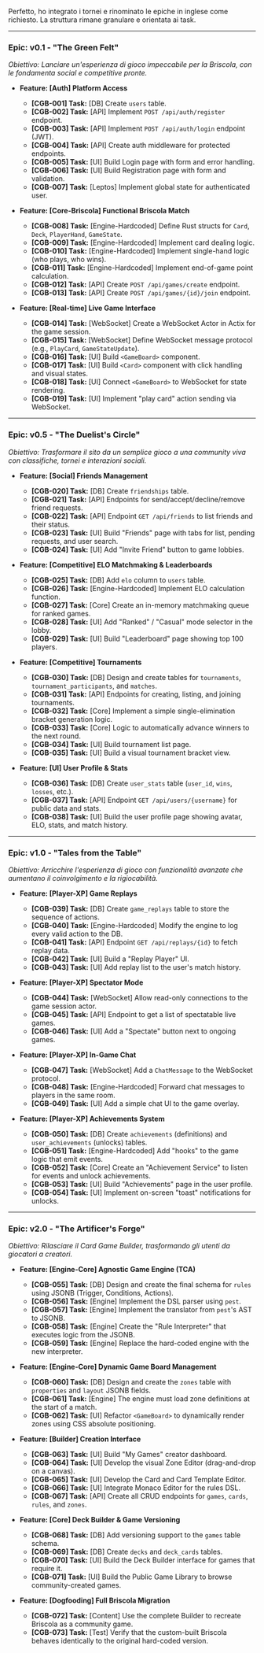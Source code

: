 Perfetto, ho integrato i tornei e rinominato le epiche in inglese come richiesto. La struttura rimane granulare e orientata ai task.

---

### **Epic: v0.1 - "The Green Felt"**
*Obiettivo: Lanciare un'esperienza di gioco impeccabile per la Briscola, con le fondamenta social e competitive pronte.*

*   **Feature: [Auth] Platform Access**
    *   **[CGB-001] Task:** [DB] Create `users` table.
    *   **[CGB-002] Task:** [API] Implement `POST /api/auth/register` endpoint.
    *   **[CGB-003] Task:** [API] Implement `POST /api/auth/login` endpoint (JWT).
    *   **[CGB-004] Task:** [API] Create auth middleware for protected endpoints.
    *   **[CGB-005] Task:** [UI] Build Login page with form and error handling.
    *   **[CGB-006] Task:** [UI] Build Registration page with form and validation.
    *   **[CGB-007] Task:** [Leptos] Implement global state for authenticated user.

*   **Feature: [Core-Briscola] Functional Briscola Match**
    *   **[CGB-008] Task:** [Engine-Hardcoded] Define Rust structs for `Card`, `Deck`, `PlayerHand`, `GameState`.
    *   **[CGB-009] Task:** [Engine-Hardcoded] Implement card dealing logic.
    *   **[CGB-010] Task:** [Engine-Hardcoded] Implement single-hand logic (who plays, who wins).
    *   **[CGB-011] Task:** [Engine-Hardcoded] Implement end-of-game point calculation.
    *   **[CGB-012] Task:** [API] Create `POST /api/games/create` endpoint.
    *   **[CGB-013] Task:** [API] Create `POST /api/games/{id}/join` endpoint.

*   **Feature: [Real-time] Live Game Interface**
    *   **[CGB-014] Task:** [WebSocket] Create a WebSocket Actor in Actix for the game session.
    *   **[CGB-015] Task:** [WebSocket] Define WebSocket message protocol (e.g., `PlayCard`, `GameStateUpdate`).
    *   **[CGB-016] Task:** [UI] Build `<GameBoard>` component.
    *   **[CGB-017] Task:** [UI] Build `<Card>` component with click handling and visual states.
    *   **[CGB-018] Task:** [UI] Connect `<GameBoard>` to WebSocket for state rendering.
    *   **[CGB-019] Task:** [UI] Implement "play card" action sending via WebSocket.

---

### **Epic: v0.5 - "The Duelist's Circle"**
*Obiettivo: Trasformare il sito da un semplice gioco a una community viva con classifiche, tornei e interazioni sociali.*

*   **Feature: [Social] Friends Management**
    *   **[CGB-020] Task:** [DB] Create `friendships` table.
    *   **[CGB-021] Task:** [API] Endpoints for send/accept/decline/remove friend requests.
    *   **[CGB-022] Task:** [API] Endpoint `GET /api/friends` to list friends and their status.
    *   **[CGB-023] Task:** [UI] Build "Friends" page with tabs for list, pending requests, and user search.
    *   **[CGB-024] Task:** [UI] Add "Invite Friend" button to game lobbies.

*   **Feature: [Competitive] ELO Matchmaking & Leaderboards**
    *   **[CGB-025] Task:** [DB] Add `elo` column to `users` table.
    *   **[CGB-026] Task:** [Engine-Hardcoded] Implement ELO calculation function.
    *   **[CGB-027] Task:** [Core] Create an in-memory matchmaking queue for ranked games.
    *   **[CGB-028] Task:** [UI] Add "Ranked" / "Casual" mode selector in the lobby.
    *   **[CGB-029] Task:** [UI] Build "Leaderboard" page showing top 100 players.

*   **Feature: [Competitive] Tournaments**
    *   **[CGB-030] Task:** [DB] Design and create tables for `tournaments`, `tournament_participants`, and `matches`.
    *   **[CGB-031] Task:** [API] Endpoints for creating, listing, and joining tournaments.
    *   **[CGB-032] Task:** [Core] Implement a simple single-elimination bracket generation logic.
    *   **[CGB-033] Task:** [Core] Logic to automatically advance winners to the next round.
    *   **[CGB-034] Task:** [UI] Build tournament list page.
    *   **[CGB-035] Task:** [UI] Build a visual tournament bracket view.

*   **Feature: [UI] User Profile & Stats**
    *   **[CGB-036] Task:** [DB] Create `user_stats` table (`user_id`, `wins`, `losses`, etc.).
    *   **[CGB-037] Task:** [API] Endpoint `GET /api/users/{username}` for public data and stats.
    *   **[CGB-038] Task:** [UI] Build the user profile page showing avatar, ELO, stats, and match history.

---

### **Epic: v1.0 - "Tales from the Table"**
*Obiettivo: Arricchire l'esperienza di gioco con funzionalità avanzate che aumentano il coinvolgimento e la rigiocabilità.*

*   **Feature: [Player-XP] Game Replays**
    *   **[CGB-039] Task:** [DB] Create `game_replays` table to store the sequence of actions.
    *   **[CGB-040] Task:** [Engine-Hardcoded] Modify the engine to log every valid action to the DB.
    *   **[CGB-041] Task:** [API] Endpoint `GET /api/replays/{id}` to fetch replay data.
    *   **[CGB-042] Task:** [UI] Build a "Replay Player" UI.
    *   **[CGB-043] Task:** [UI] Add replay list to the user's match history.

*   **Feature: [Player-XP] Spectator Mode**
    *   **[CGB-044] Task:** [WebSocket] Allow read-only connections to the game session actor.
    *   **[CGB-045] Task:** [API] Endpoint to get a list of spectatable live games.
    *   **[CGB-046] Task:** [UI] Add a "Spectate" button next to ongoing games.

*   **Feature: [Player-XP] In-Game Chat**
    *   **[CGB-047] Task:** [WebSocket] Add a `ChatMessage` to the WebSocket protocol.
    *   **[CGB-048] Task:** [Engine-Hardcoded] Forward chat messages to players in the same room.
    *   **[CGB-049] Task:** [UI] Add a simple chat UI to the game overlay.

*   **Feature: [Player-XP] Achievements System**
    *   **[CGB-050] Task:** [DB] Create `achievements` (definitions) and `user_achievements` (unlocks) tables.
    *   **[CGB-051] Task:** [Engine-Hardcoded] Add "hooks" to the game logic that emit events.
    *   **[CGB-052] Task:** [Core] Create an "Achievement Service" to listen for events and unlock achievements.
    *   **[CGB-053] Task:** [UI] Build "Achievements" page in the user profile.
    *   **[CGB-054] Task:** [UI] Implement on-screen "toast" notifications for unlocks.

---

### **Epic: v2.0 - "The Artificer's Forge"**
*Obiettivo: Rilasciare il Card Game Builder, trasformando gli utenti da giocatori a creatori.*

*   **Feature: [Engine-Core] Agnostic Game Engine (TCA)**
    *   **[CGB-055] Task:** [DB] Design and create the final schema for `rules` using JSONB (Trigger, Conditions, Actions).
    *   **[CGB-056] Task:** [Engine] Implement the DSL parser using `pest`.
    *   **[CGB-057] Task:** [Engine] Implement the translator from `pest`'s AST to JSONB.
    *   **[CGB-058] Task:** [Engine] Create the "Rule Interpreter" that executes logic from the JSONB.
    *   **[CGB-059] Task:** [Engine] Replace the hard-coded engine with the new interpreter.

*   **Feature: [Engine-Core] Dynamic Game Board Management**
    *   **[CGB-060] Task:** [DB] Design and create the `zones` table with `properties` and `layout` JSONB fields.
    *   **[CGB-061] Task:** [Engine] The engine must load zone definitions at the start of a match.
    *   **[CGB-062] Task:** [UI] Refactor `<GameBoard>` to dynamically render zones using CSS absolute positioning.

*   **Feature: [Builder] Creation Interface**
    *   **[CGB-063] Task:** [UI] Build "My Games" creator dashboard.
    *   **[CGB-064] Task:** [UI] Develop the visual Zone Editor (drag-and-drop on a canvas).
    *   **[CGB-065] Task:** [UI] Develop the Card and Card Template Editor.
    *   **[CGB-066] Task:** [UI] Integrate Monaco Editor for the rules DSL.
    *   **[CGB-067] Task:** [API] Create all CRUD endpoints for `games`, `cards`, `rules`, and `zones`.

*   **Feature: [Core] Deck Builder & Game Versioning**
    *   **[CGB-068] Task:** [DB] Add versioning support to the `games` table schema.
    *   **[CGB-069] Task:** [DB] Create `decks` and `deck_cards` tables.
    *   **[CGB-070] Task:** [UI] Build the Deck Builder interface for games that require it.
    *   **[CGB-071] Task:** [UI] Build the Public Game Library to browse community-created games.

*   **Feature: [Dogfooding] Full Briscola Migration**
    *   **[CGB-072] Task:** [Content] Use the complete Builder to recreate Briscola as a community game.
    *   **[CGB-073] Task:** [Test] Verify that the custom-built Briscola behaves identically to the original hard-coded version.
